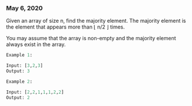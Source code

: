 ### May 6, 2020

Given an array of size n, find the majority element. The majority element is the element that appears more than ⌊ n/2 ⌋ times.

You may assume that the array is non-empty and the majority element always exist in the array.

```python
Example 1:

Input: [3,2,3]
Output: 3

Example 2:

Input: [2,2,1,1,1,2,2]
Output: 2
```